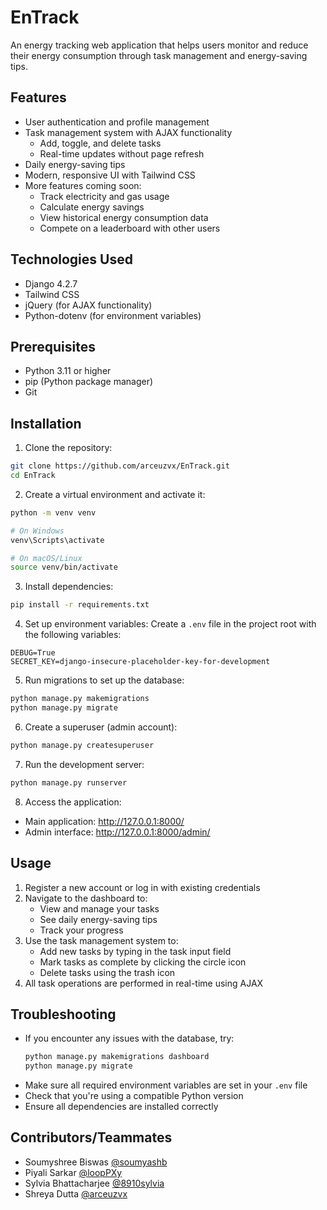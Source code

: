 # EnTrack
An energy tracking web application that helps users monitor and reduce their energy consumption through task management and energy-saving tips.

## Features
- User authentication and profile management
- Task management system with AJAX functionality
  - Add, toggle, and delete tasks
  - Real-time updates without page refresh
- Daily energy-saving tips
- Modern, responsive UI with Tailwind CSS
- More features coming soon:
  - Track electricity and gas usage
  - Calculate energy savings
  - View historical energy consumption data
  - Compete on a leaderboard with other users

## Technologies Used
- Django 4.2.7
- Tailwind CSS
- jQuery (for AJAX functionality)
- Python-dotenv (for environment variables)

## Prerequisites
- Python 3.11 or higher
- pip (Python package manager)
- Git

## Installation

1. Clone the repository:
```bash
git clone https://github.com/arceuzvx/EnTrack.git
cd EnTrack
```

2. Create a virtual environment and activate it:
```bash
python -m venv venv

# On Windows
venv\Scripts\activate

# On macOS/Linux
source venv/bin/activate
```

3. Install dependencies:
```bash
pip install -r requirements.txt
```

4. Set up environment variables:
Create a `.env` file in the project root with the following variables:
```
DEBUG=True
SECRET_KEY=django-insecure-placeholder-key-for-development
```

5. Run migrations to set up the database:
```bash
python manage.py makemigrations
python manage.py migrate
```

6. Create a superuser (admin account):
```bash
python manage.py createsuperuser
```

7. Run the development server:
```bash
python manage.py runserver
```

8. Access the application:
- Main application: http://127.0.0.1:8000/
- Admin interface: http://127.0.0.1:8000/admin/

## Usage
1. Register a new account or log in with existing credentials
2. Navigate to the dashboard to:
   - View and manage your tasks
   - See daily energy-saving tips
   - Track your progress
3. Use the task management system to:
   - Add new tasks by typing in the task input field
   - Mark tasks as complete by clicking the circle icon
   - Delete tasks using the trash icon
4. All task operations are performed in real-time using AJAX

## Troubleshooting
- If you encounter any issues with the database, try:
  ```bash
  python manage.py makemigrations dashboard
  python manage.py migrate
  ```
- Make sure all required environment variables are set in your `.env` file
- Check that you're using a compatible Python version
- Ensure all dependencies are installed correctly

## Contributors/Teammates
- Soumyshree Biswas [@soumyashb](https://github.com/soumyashb)
- Piyali Sarkar [@loopPXy](https://github.com/loopPXy)
- Sylvia Bhattacharjee [@8910sylvia](https://github.com/8910sylvia)
- Shreya Dutta [@arceuzvx](https://github.com/arceuzvx)
